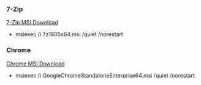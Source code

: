 ### 7-Zip
[7-Zip MSI Download](https://www.7-zip.org/download.html)
* msiexec /i 7z1805x64.msi /quiet /norestart

### Chrome
[Chrome MSI Download](https://cloud.google.com/chrome-enterprise/browser/download/)
* msiexec /i GoogleChromeStandaloneEnterprise64.msi /quiet /norestart
